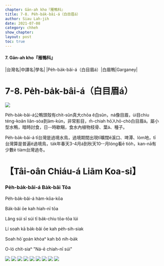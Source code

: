 ```yaml
---
chapter: Gān-ah kho『雁鴨科』
title: 7-8. Pe̍h-ba̍k-bâi-á（白目眉á）
author: Siau Lah-jih
date: 2021-07-08
category: chheh
show_chapter: 
layout: post
toc: true
---
```


#### 7. Gān-ah kho『雁鴨科』

|台灣名|中譯名|學名|
|Pe̍h-ba̍k-bâi-á（白目眉á）|白眉鴨|Garganey|


# 7-8. Pe̍h-ba̍k-bâi-á（白目眉á）

![](../too5/07/07-8-1.白目眉á.jpg)


Pe̍h-ba̍k-bâi-á公鴨頭殼有chi̍t-sûn真大chōa ê白sûn，ná像目眉，ùi目chiu téng-koân liân-sòa到ām-kún，非常影目，m̄-chiah hō͘人hō-chò白目眉á。屬小型水鴨，暗時討食，日--時歇睏，食水內植物枝骨、葉á、種子。

Pe̍h-ba̍k-bâi-á tī台灣是過境水鳥，過境期間出現tī曠闊ê溪口、埤潭、lòm地，tī台灣算是普遍ê過境鳥，ta̍k年春天3-4月á到秋天10--月lóng看ē tio̍h，kan-nā有少數ē tiàm台灣過冬。



# 【Tâi-oân Chiáu-á Liām Koa-si】

### **Pe̍h-ba̍k-bâi-á Ba̍k-bâi Tōa**

Pe̍h-ba̍k-bâi-á hàm-kōa-kōa

Ba̍k-bâi ōe kah hiah-nī tōa

Lâng súi sī súi tī ba̍k-chiu tōa-tōa lúi

Lí soah kā ba̍k-bâi ōe kah pe̍h-sih-siak

Soah hō͘ goán khòaⁿ kah bô nih-ba̍k

O-ló chi̍t-siaⁿ "Ná-ē chiah-nī súi"

![](../too5/07/07-8-2.白目眉á.jpg)
![](../too5/07/07-8-3.白目眉á.jpg)
![](../too5/07/07-8-4.白目眉á.jpg)
![](../too5/07/07-8-5.白目眉á.jpg)
![](../too5/07/07-8-6.白目眉á.jpg)
![](../too5/07/07-8-7.白目眉á.jpg)
![](../too5/07/07-8-8.白目眉á.jpg)
![](../too5/07/07-8-9.白目眉á.jpg)
![](../too5/07/07-8-10.白目眉á.jpg)


